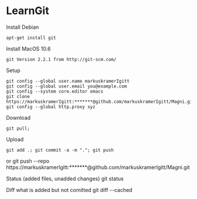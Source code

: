 LearnGit
========
	
Install Debian 

    apt-get install git 

Install MacOS 10.6

    git Version 2.2.1 from http://git-scm.com/

Setup

    git config --global user.name markuskramerIgitt
	git config --global user.email you@example.com
    git config --system core.editor emacs
    git clone https://markuskramerIgitt:*******@github.com/markuskramerIgitt/Magni.git
    git config --global http.proxy xyz

Download

    git pull; 

Upload 

    git add .; git commit -a -m "."; git push
or
    git push --repo https://markuskramerIgitt:*******@github.com/markuskramerIgitt/Magni.git


Status (added files, unadded changes)
    git status


Diff what is added but not comitted
    git diff --cached


